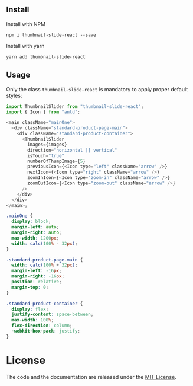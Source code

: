 ## Install

Install with NPM

```
npm i thumbnail-slide-react --save
```

Install with yarn

```
yarn add thumbnail-slide-react
```

## Usage

Only the class `thumbnail-slide-react` is mandatory to apply proper default styles:

```js
import ThumbnailSlider from "thumbnail-slide-react";
import { Icon } from "antd";

<main className="mainOne">
  <div className="standard-product-page-main">
    <div className="standard-product-container">
      <ThumbnailSlider
        images={images}
        direction="horizontal || vertical"
        isTouch="true"
        numberOfThumpImage={5}
        previousIcon={<Icon type="left" className="arrow" />}
        nextIcon={<Icon type="right" className="arrow" />}
        zoomInIcon={<Icon type="zoom-in" className="arrow" />}
        zoomOutIcon={<Icon type="zoom-out" className="arrow" />}
      />
    </div>
  </div>
</main>;
```

```css
.mainOne {
  display: block;
  margin-left: auto;
  margin-right: auto;
  max-width: 1200px;
  width: calc(100% - 32px);
}

.standard-product-page-main {
  width: calc(100% + 32px);
  margin-left: -16px;
  margin-right: -16px;
  position: relative;
  margin-top: 0;
}

.standard-product-container {
  display: flex;
  justify-content: space-between;
  max-width: 100%;
  flex-direction: column;
  -webkit-box-pack: justify;
}
```

# License

The code and the documentation are released under the [MIT License](LICENSE).
